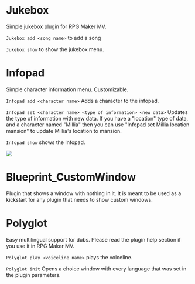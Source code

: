 # Jukebox

Simple jukebox plugin for RPG Maker MV.

`Jukebox add <song name>` to add a song

`Jukebox show` to show the jukebox menu.

# Infopad

Simple character information menu. Customizable.

`Infopad add <character name>` Adds a character to the infopad.

`Infopad set <character name> <type of information> <new data>` Updates the type of information with new data. If you have a "location" type of data, and a character named "Millia" then you can use "Infopad set Millia location mansion" to update Millia's location to mansion. 

`Infopad show` shows the Infopad.

![](https://i.imgur.com/G2QeFON.png)

# Blueprint_CustomWindow

Plugin that shows a window with nothing in it. It is meant to be used as a kickstart for any plugin that needs to show custom windows.

# Polyglot

Easy multilingual support for dubs. Please read the plugin help section if you use it in RPG Maker MV. 

`Polyglot play <voiceline name>` plays the voiceline.

`Polyglot init` Opens a choice window with every language that was set in the plugin parameters.

